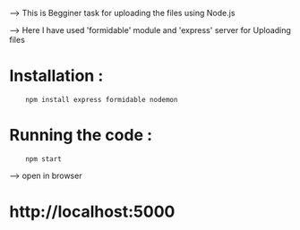 --> This is Begginer task for uploading the files using Node.js   

--> Here I have used 'formidable' module and 'express' server  for Uploading files
# Installation :
		npm install express formidable nodemon 
# Running the code :
		npm start
--> open in browser
# http://localhost:5000
